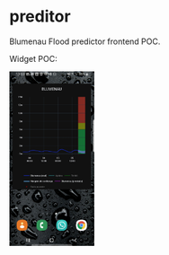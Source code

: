 # preditor
Blumenau Flood predictor frontend POC.

Widget POC:

<img src="Screenshot.jpg" alt="" width="30%" height="30%">
